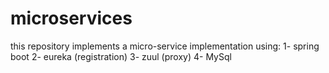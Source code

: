 # microservices
this repository implements a micro-service implementation using: 1- spring boot 2- eureka (registration) 3- zuul (proxy) 4- MySql
